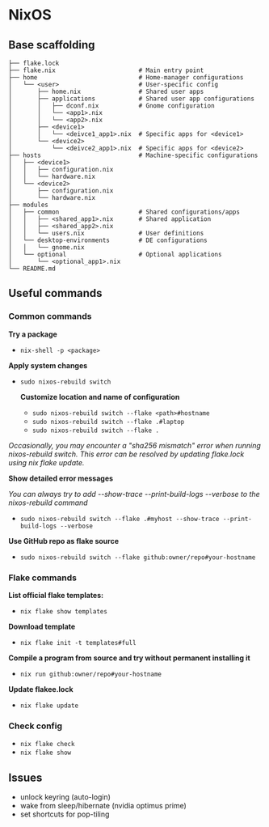 # NixOS

## Base scaffolding
```
├── flake.lock
├── flake.nix                       # Main entry point
├── home                            # Home-manager configurations
│   └── <user>                      # User-specific config
│       ├── home.nix                # Shared user apps
│       ├── applications            # Shared user app configurations
│       │   ├── dconf.nix           # Gnome configuration 
│       │   └── <app1>.nix
│       │   └── <app2>.nix
│       ├── <device1> 
│       │   └── <deivce1_app1>.nix  # Specific apps for <device1>
│       └── <device2>
│           └── <deivce2_app1>.nix  # Specific apps for <device2> 
├── hosts                           # Machine-specific configurations
│   ├── <device1>
│   │   ├── configuration.nix
│   │   └── hardware.nix
│   └── <device2>
│       ├── configuration.nix
│       └── hardware.nix
├── modules
│   ├── common                      # Shared configurations/apps
│   │   ├── <shared_app1>.nix       # Shared application
│   │   ├── <shared_app2>.nix
│   │   └── users.nix               # User definitions
│   └── desktop-environments        # DE configurations
│   │   └── gnome.nix
│   └── optional                    # Optional applications
│       └── <optional_app1>.nix
└── README.md
```

## Useful commands

### Common commands

**Try a package**
- `nix-shell -p <package>`

**Apply system changes**
- `sudo nixos-rebuild switch`

    **Customize location and name of configuration**
    - `sudo nixos-rebuild switch --flake <path>#hostname`
    - `sudo nixos-rebuild switch --flake .#laptop`
    - `sudo nixos-rebuild switch --flake .` 

*Occasionally, you may encounter a "sha256 mismatch" error when running nixos-rebuild switch. This error can be resolved by updating flake.lock using nix flake update.*

**Show detailed error messages**

*You can always try to add --show-trace --print-build-logs --verbose to the nixos-rebuild command*
- `sudo nixos-rebuild switch --flake .#myhost --show-trace --print-build-logs --verbose`

**Use GitHub repo as flake source**
- `sudo nixos-rebuild switch --flake github:owner/repo#your-hostname`

### Flake commands
**List official flake templates:**
- `nix flake show templates`

**Download template**
- `nix flake init -t templates#full`

**Compile a program from source and try without permanent installing it**
- `nix run github:owner/repo#your-hostname`

**Update flakee.lock**
- `nix flake update`

### Check config
- `nix flake check`
- `nix flake show`

## Issues
- unlock keyring (auto-login)
- wake from sleep/hibernate (nvidia optimus prime)
- set shortcuts for pop-tiling